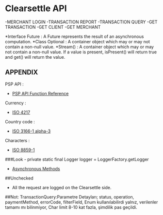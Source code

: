 # Clearsettle API

-MERCHANT LOGIN
-TRANSACTION REPORT
-TRANSACTION QUERY
-GET TRANSACTION
-GET CLIENT
-GET MERCHANT

*Interface Future<V> : A Future represents the result of an asynchronous computation.
*Class Optional<T> : A container object which may or may not contain a non-null value.
*Stream() : A container object which may or may not contain a non-null value. If a value is present, isPresent() will return true and get() will return the value. 

## APPENDIX

PSP API :

- [PSP API Function Reference](http://docs.raima.com/rdm/current/C_UG/Content/PSPUG/PSPAPIReference.htm)

Currency : 

- [ISO 4217](http://www.xe.com/iso4217.php)

Country code :

- [ISO 3166-1 alpha-3](http://en.wikipedia.org/wiki/ISO_3166-1_alpha-3)

Characters :

- [ISO 8859-1](http://sites.utoronto.ca/webdocs/HTMLdocs/NewHTML/iso_table.html)

###Look - private static final Logger logger = LoggerFactory.getLogger

- [Asynchronous Methods](https://spring.io/guides/gs/async-method/)

##Unchecked

-  All the request are logged on the Clearsettle side. 

##Not:
TransactionQuery:Parametre Detayları; status, operation, paymentMethod, errorCode, filterField, Enum kullanılabilirdi yalnız, verilenler tamamı mı bilinmiyor, Char limit 8-10 kat fazla, şimdilik pas geçildi. 

